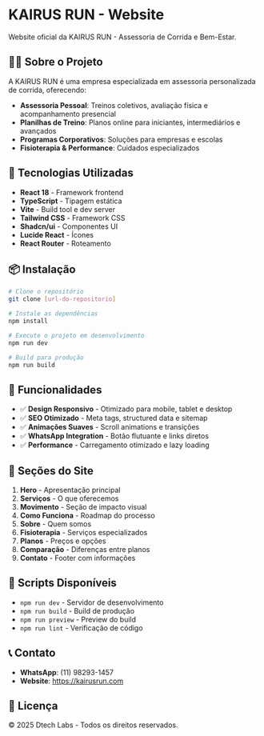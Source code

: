 # KAIRUS RUN - Website

Website oficial da KAIRUS RUN - Assessoria de Corrida e Bem-Estar.

## 🏃‍♂️ Sobre o Projeto

A KAIRUS RUN é uma empresa especializada em assessoria personalizada de corrida, oferecendo:

- **Assessoria Pessoal**: Treinos coletivos, avaliação física e acompanhamento presencial
- **Planilhas de Treino**: Planos online para iniciantes, intermediários e avançados
- **Programas Corporativos**: Soluções para empresas e escolas
- **Fisioterapia & Performance**: Cuidados especializados

## 🚀 Tecnologias Utilizadas

- **React 18** - Framework frontend
- **TypeScript** - Tipagem estática
- **Vite** - Build tool e dev server
- **Tailwind CSS** - Framework CSS
- **Shadcn/ui** - Componentes UI
- **Lucide React** - Ícones
- **React Router** - Roteamento

## 📦 Instalação

```bash
# Clone o repositório
git clone [url-do-repositorio]

# Instale as dependências
npm install

# Execute o projeto em desenvolvimento
npm run dev

# Build para produção
npm run build
```

## 🎯 Funcionalidades

- ✅ **Design Responsivo** - Otimizado para mobile, tablet e desktop
- ✅ **SEO Otimizado** - Meta tags, structured data e sitemap
- ✅ **Animações Suaves** - Scroll animations e transições
- ✅ **WhatsApp Integration** - Botão flutuante e links diretos
- ✅ **Performance** - Carregamento otimizado e lazy loading

## 📱 Seções do Site

1. **Hero** - Apresentação principal
2. **Serviços** - O que oferecemos
3. **Movimento** - Seção de impacto visual
4. **Como Funciona** - Roadmap do processo
5. **Sobre** - Quem somos
6. **Fisioterapia** - Serviços especializados
7. **Planos** - Preços e opções
8. **Comparação** - Diferenças entre planos
9. **Contato** - Footer com informações

## 🔧 Scripts Disponíveis

- `npm run dev` - Servidor de desenvolvimento
- `npm run build` - Build de produção
- `npm run preview` - Preview do build
- `npm run lint` - Verificação de código

## 📞 Contato

- **WhatsApp**: (11) 98293-1457
- **Website**: https://kairusrun.com

## 📄 Licença

© 2025 Dtech Labs - Todos os direitos reservados.
